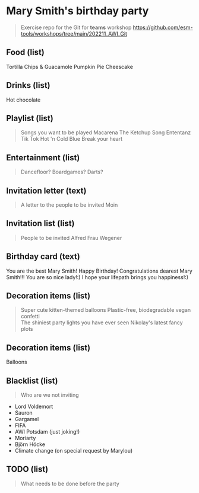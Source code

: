 # Mary Smith's birthday party
> Exercise repo for the Git for **teams** workshop https://github.com/esm-tools/workshops/tree/main/202211_AWI_Git

## Food (list)
Tortilla Chips & Guacamole 
Pumpkin Pie Cheescake

## Drinks (list)
Hot chocolate

## Playlist (list)
> Songs you want to be played
Macarena
The Ketchup Song
Ententanz
Tik Tok
Hot 'n Cold
Blue
Break your heart

## Entertainment (list)
> Dancefloor? Boardgames? Darts?


## Invitation letter (text)
> A letter to the people to be invited
Moin

## Invitation list (list)
> People to be invited
Alfred
Frau Wegener

## Birthday card (text)
You are the best Mary Smith! Happy Birthday!
Congratulations dearest Mary Smith!!!
You are so nice lady!:) I hope your lifepath brings you happiness!:) 

## Decoration items (list)
> Super cute kitten-themed balloons
> Plastic-free, biodegradable vegan confetti  
> The shiniest party lights you have ever seen
> Nikolay's latest fancy plots 

## Decoration items (list)
Balloons

## Blacklist (list)
> Who are we not inviting
- Lord Voldemort
- Sauron
- Gargamel
- FIFA
- AWI Potsdam (just joking!)
- Moriarty
- Björn Höcke
- Climate change (on special request by Marylou)

## TODO (list)
> What needs to be done before the party


